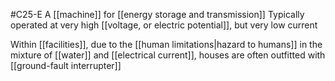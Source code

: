 #C25-E 
A [[machine]] for [[energy storage and transmission]] Typically operated at very high [[voltage, or electric potential]], but very low current

Within [[facilities]], due to the [[human limitations|hazard to humans]] in the mixture of [[water]] and [[electrical current]], houses are often outfitted with [[ground-fault interrupter]]